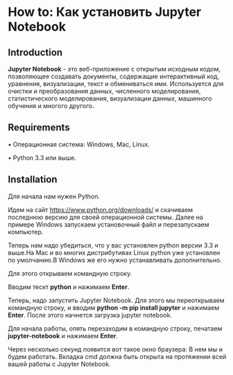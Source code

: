 # How to: Как установить Jupyter Notebook

## Introduction

**Jupyter Notebook** - это веб-приложение с открытым исходным кодом, позволяющее создавать документы, содержащие интерактивный код, уравнения, визуализации,  текст и обмениваться ими. Используется для очистки и преобразования данных, численного моделирования, статистического моделирования, визуализации данных, машинного обучения и многого другого.

## Requirements

•	Операционная система: Windows, Mac, Linux.

•	Python 3.3 или выше.

## Installation

Для начала нам нужен Python.

Идем на сайт https://www.python.org/downloads/ и скачиваем последнюю версию для своей операционной системы.
Далее на примере Windows запускаем установочный файл и перезапускаем компьютер.

Теперь нам надо убедиться, что у вас установлен python версии 3.3 и выше.На Mac и во многих дистрибутивах Linux python уже установлен по умолчанию.В Windows же его нужно устанавливать дополнительно.

Для этого открываем командную строку.

Вводим тескт **python** и нажимаем **Enter**.


Теперь, надо запустить Jupyter Notebook. 
Для этого мы переоткрываем командную строку, и вводим **python -m pip install jupyter** и нажимаем **Enter**.
После этого начнется загрузка jupyter notebook.

Для начала работы, опять перезаходим в командную строку, печатаем **jupyter-notebook** и нажимаем **Enter**.

Через несколько секунд появится вот такое окно браузера:
В нем мы и будем работать. Вкладка cmd должна быть открыта на протяжении всей вашей работы с Jupyter Notebook.




